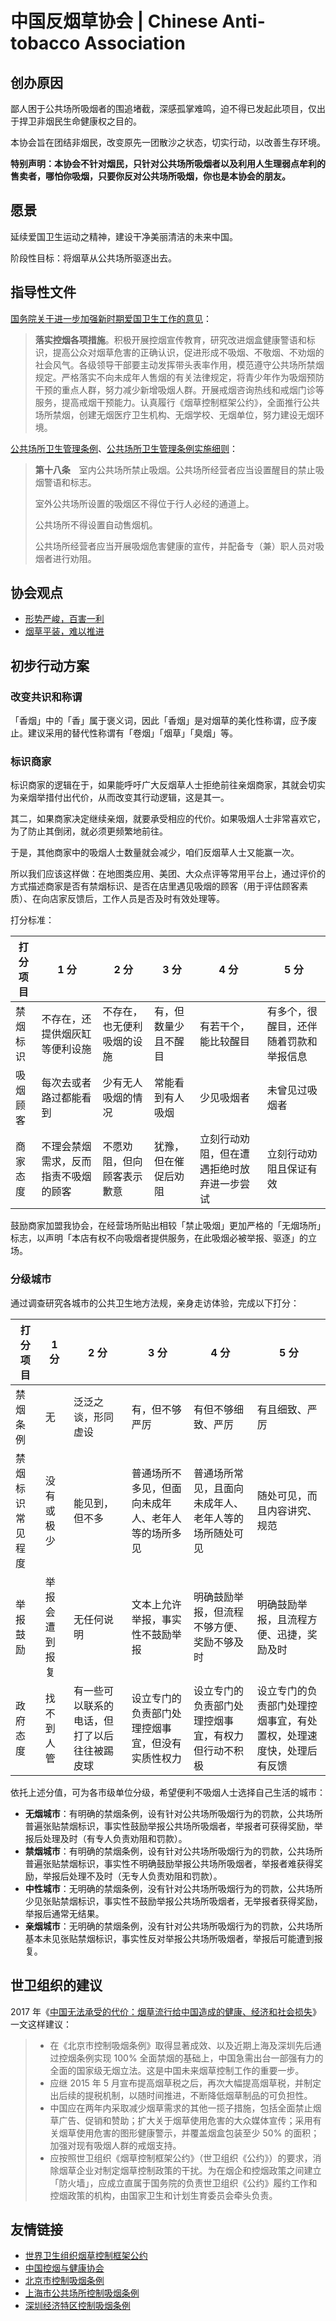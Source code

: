 # 中国反烟草协会 | Chinese Anti-tobacco Association

## 创办原因

鄙人困于公共场所吸烟者的围追堵截，深感孤掌难鸣，迫不得已发起此项目，仅出于捍卫非烟民生命健康权之目的。

本协会旨在团结非烟民，改变原先一团散沙之状态，切实行动，以改善生存环境。

**特别声明：本协会不针对烟民，只针对公共场所吸烟者以及利用人生理弱点牟利的售卖者，哪怕你吸烟，只要你反对公共场所吸烟，你也是本协会的朋友。**

## 愿景

延续爱国卫生运动之精神，建设干净美丽清洁的未来中国。

阶段性目标：将烟草从公共场所驱逐出去。

## 指导性文件

[国务院关于进一步加强新时期爱国卫生工作的意见](https://www.gov.cn/gongbao/content/2015/content_2806001.htm)：

> **落实控烟各项措施**。积极开展控烟宣传教育，研究改进烟盒健康警语和标识，提高公众对烟草危害的正确认识，促进形成不吸烟、不敬烟、不劝烟的社会风气。各级领导干部要主动发挥带头表率作用，模范遵守公共场所禁烟规定。严格落实不向未成年人售烟的有关法律规定，将青少年作为吸烟预防干预的重点人群，努力减少新增吸烟人群。开展戒烟咨询热线和戒烟门诊等服务，提高戒烟干预能力。认真履行《烟草控制框架公约》，全面推行公共场所禁烟，创建无烟医疗卫生机构、无烟学校、无烟单位，努力建设无烟环境。

[公共场所卫生管理条例](http://xzfg.moj.gov.cn/front/law/detail?LawID=1755)、[公共场所卫生管理条例实施细则](https://www.fxqhm.gov.cn/content/2023/797648.html)：

> **第十八条**　室内公共场所禁止吸烟。公共场所经营者应当设置醒目的禁止吸烟警语和标志。
>
> 室外公共场所设置的吸烟区不得位于行人必经的通道上。
>
> 公共场所不得设置自动售烟机。
>
> 公共场所经营者应当开展吸烟危害健康的宣传，并配备专（兼）职人员对吸烟者进行劝阻。

## 协会观点

- [形势严峻，百害一利](https://github.com/CNAntiTobaccoAssn/Chinese-Anti-tobacco-Association/blob/main/%E5%BD%A2%E5%8A%BF%E4%B8%A5%E5%B3%BB%EF%BC%8C%E7%99%BE%E5%AE%B3%E4%B8%80%E5%88%A9/%E5%BD%A2%E5%8A%BF%E4%B8%A5%E5%B3%BB%EF%BC%8C%E7%99%BE%E5%AE%B3%E4%B8%80%E5%88%A9.md)
- [烟草平装，难以推进](https://github.com/CNAntiTobaccoAssn/Chinese-Anti-tobacco-Association/blob/main/%E7%83%9F%E8%8D%89%E5%B9%B3%E8%A3%85%EF%BC%8C%E9%9A%BE%E4%BB%A5%E6%8E%A8%E8%BF%9B/%E7%83%9F%E8%8D%89%E5%B9%B3%E8%A3%85%EF%BC%8C%E9%9A%BE%E4%BB%A5%E6%8E%A8%E8%BF%9B.md)

## 初步行动方案

### 改变共识和称谓

「香烟」中的「香」属于褒义词，因此「香烟」是对烟草的美化性称谓，应予废止。建议采用的替代性称谓有「卷烟」「烟草」「臭烟」等。

### 标识商家

标识商家的逻辑在于，如果能呼吁广大反烟草人士拒绝前往亲烟商家，其就会切实为亲烟举措付出代价，从而改变其行动逻辑，这是其一。

其二，如果商家决定继续亲烟，就要承受相应的代价。如果吸烟人士非常喜欢它，为了防止其倒闭，就必须更频繁地前往。

于是，其他商家中的吸烟人士数量就会减少，咱们反烟草人士又能赢一次。

所以我们应该这样做：在地图类应用、美团、大众点评等常用平台上，通过评价的方式描述商家是否有禁烟标识、是否在店里遇见吸烟的顾客（用于评估顾客素质）、在向店家反馈后，工作人员是否及时有效处理等。

打分标准：

| 打分项目 | 1 分                                 | 2 分                       | 3 分                 | 4 分                                       | 5 分                                   |
| -------- | ------------------------------------ | -------------------------- | -------------------- | ------------------------------------------ | -------------------------------------- |
| 禁烟标识 | 不存在，还提供烟灰缸等便利设施       | 不存在，也无便利吸烟的设施 | 有，但数量少且不醒目 | 有若干个，能比较醒目                       | 有多个，很醒目，还伴随着罚款和举报信息 |
| 吸烟顾客 | 每次去或者路过都能看到               | 少有无人吸烟的情况         | 常能看到有人吸烟     | 少见吸烟者                                 | 未曾见过吸烟者                         |
| 商家态度 | 不理会禁烟需求，反而指责不吸烟的顾客 | 不愿劝阻，但向顾客表示歉意 | 犹豫，但在催促后劝阻 | 立刻行动劝阻，但在遭遇拒绝时放弃进一步尝试 | 立刻行动劝阻且保证有效                 |

鼓励商家加盟我协会，在经营场所贴出相较「禁止吸烟」更加严格的「无烟场所」标志，以声明「本店有权不向吸烟者提供服务，在此吸烟必被举报、驱逐」的立场。

### 分级城市

通过调查研究各城市的公共卫生地方法规，亲身走访体验，完成以下打分：

| 打分项目         | 1 分           | 2 分                                         | 3 分                                               | 4 分                                                 | 5 分                                                               |
| ---------------- | -------------- | -------------------------------------------- | -------------------------------------------------- | ---------------------------------------------------- | ------------------------------------------------------------------ |
| 禁烟条例         | 无             | 泛泛之谈，形同虚设                           | 有，但不够严厉                                     | 有但不够细致、严厉                                   | 有且细致、严厉                                                     |
| 禁烟标识常见程度 | 没有或极少     | 能见到，但不多                               | 普通场所不多见，但面向未成年人、老年人等的场所多见 | 普通场所常见，且面向未成年人、老年人等的场所随处可见 | 随处可见，而且内容讲究、规范                                       |
| 举报鼓励         | 举报会遭到报复 | 无任何说明                                   | 文本上允许举报，事实性不鼓励举报                   | 明确鼓励举报，但流程不够方便、奖励不够及时           | 明确鼓励举报，且流程方便、迅捷，奖励及时                           |
| 政府态度         | 找不到人管     | 有一些可以联系的电话，但打了以后往往被踢皮球 | 设立专门的负责部门处理控烟事宜，但没有实质性权力   | 设立专门的负责部门处理控烟事宜，有权力但行动不积极   | 设立专门的负责部门处理控烟事宜，有处置权，处理速度快，处理后有反馈 |

依托上述分值，可为各市级单位分级，希望便利不吸烟人士选择自己生活的城市：

- **无烟城市**：有明确的禁烟条例，设有针对公共场所吸烟行为的罚款，公共场所普遍张贴禁烟标识，事实性鼓励举报公共场所吸烟者，举报者可获得奖励，举报后处理及时（有专人负责劝阻和罚款）。
- **禁烟城市**：有明确的禁烟条例，设有针对公共场所吸烟行为的罚款，公共场所普遍张贴禁烟标识，事实性不明确鼓励举报公共场所吸烟者，举报者难获得奖励，举报后处理不及时（无专人负责劝阻和罚款）。
- **中性城市**：无明确的禁烟条例，没有针对公共场所吸烟行为的罚款，公共场所少见张贴禁烟标识，事实性不鼓励举报公共场所吸烟者，无举报者获得奖励，举报后通常无结果。
- **亲烟城市**：无明确的禁烟条例，没有针对公共场所吸烟行为的罚款，公共场所基本未见张贴禁烟标识，事实性反对举报公共场所吸烟者，举报后可能遭到报复。

## 世卫组织的建议

2017 年《[中国无法承受的代价：烟草流行给中国造成的健康、经济和社会损失](https://iris.who.int/handle/10665/255473)》一文这样建议：

> - 在《北京市控制吸烟条例》取得显著成效、以及近期上海及深圳先后通过控烟条例实现 100% 全面禁烟的基础上，中国急需出台一部强有力的全面的国家级无烟立法。这是中国未来烟草控制工作的重要一步。
> - 应继 2015 年 5 月宣布提高烟草税之后，再次大幅提高烟草税，并制定出后续的提税机制，以随时间推进，不断降低烟草制品的可负担性。
> - 中国应在两年内采取减少烟草需求的其他一揽子措施，包括全面禁止烟草广告、促销和赞助；扩大关于烟草使用危害的大众媒体宣传；采用有关烟草使用危害的图形健康警示，并覆盖烟盒包装至少 50% 的面积；加强对现有吸烟人群的戒烟支持。
> - 应按照世卫组织《烟草控制框架公约》（世卫组织《公约》）的要求，消除烟草企业对制定烟草控制政策的干扰。为在烟企和控烟政策之间建立「防火墙」，应成立直属于国务院的负责世卫组织《公约》履约工作和控烟政策的机构，由国家卫生和计划生育委员会牵头负责。

## 友情链接

- [世界卫生组织烟草控制框架公约](https://fctc.who.int/zh/convention)
- [中国控烟与健康协会](https://www.catcprc.org.cn/)
- [北京市控制吸烟条例](https://www.beijing.gov.cn/zhengce/dfxfg/202111/t20211103_2528426.html)
- [上海市公共场所控制吸烟条例](https://wsjkw.sh.gov.cn/sh1/20180525/0012-31558.html)
- [深圳经济特区控制吸烟条例](https://www.sz.gov.cn/zfgb/2019/gb1108/content/post_4963996.html)
